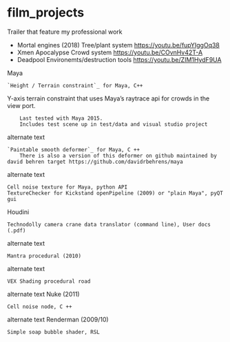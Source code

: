 # film_projects

Trailer that feature my professional work
* Mortal engines (2018) Tree/plant system https://youtu.be/fupYIggOq38
* Xmen Apocalypse Crowd system https://youtu.be/COvnHv42T-A
* Deadpool Environemts/destruction tools https://youtu.be/ZIM1HydF9UA

Maya

    `Height / Terrain constraint`_ for Maya, C++

Y-axis terrain constraint that uses Maya’s raytrace api for crowds in the view port.

        Last tested with Maya 2015.
        Includes test scene up in test/data and visual studio project

alternate text

    `Paintable smooth deformer`_ for Maya, C ++
        There is also a version of this deformer on github maintained by david behren target https://github.com/davidrbehrens/maya 

alternate text

    Cell noise texture for Maya, python API
    TextureChecker for Kickstand openPipeline (2009) or "plain Maya", pyQT gui

Houdini

    Technodolly camera crane data translator (command line), User docs (.pdf)

alternate text

    Mantra procedural (2010)

alternate text

    VEX Shading procedural road

alternate text
Nuke (2011)

    Cell noise node, C ++

alternate text
Renderman (2009/10)

    Simple soap bubble shader, RSL

